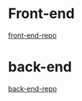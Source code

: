 # Front-end 
[front-end-repo]("https://github.com/constantlyTiTi/weather_report/blob/main/front-end)

# back-end 
[back-end-repo]("https://github.com/constantlyTiTi/weather_report/blob/main/back-end)